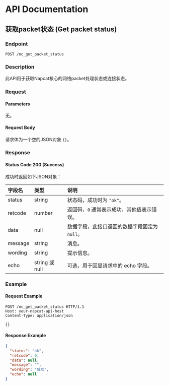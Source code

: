 # API Documentation

## 获取packet状态 (Get packet status)

### Endpoint

`POST /nc_get_packet_status`

### Description

此API用于获取Napcat核心的网络packet处理状态或连接状态。

### Request

#### Parameters

无。

#### Request Body

请求体为一个空的JSON对象 `{}`。

### Response

#### Status Code 200 (Success)

成功时返回如下JSON对象：

| 字段名  | 类型    | 说明                                           |
| :------ | :------ | :--------------------------------------------- |
| status  | string  | 状态码，成功时为 `"ok"`。                        |
| retcode | number  | 返回码，`0` 通常表示成功，其他值表示错误。           |
| data    | null    | 数据字段，此接口返回的数据字段固定为 `null`。        |
| message | string  | 消息。                                         |
| wording | string  | 提示信息。                                     |
| echo    | string 或 null | 可选，用于回显请求中的 echo 字段。                 |

### Example

#### Request Example

```http
POST /nc_get_packet_status HTTP/1.1
Host: your-napcat-api-host
Content-Type: application/json

{}
```

#### Response Example

```json
{
  "status": "ok",
  "retcode": 0,
  "data": null,
  "message": "",
  "wording": "成功",
  "echo": null
}
```